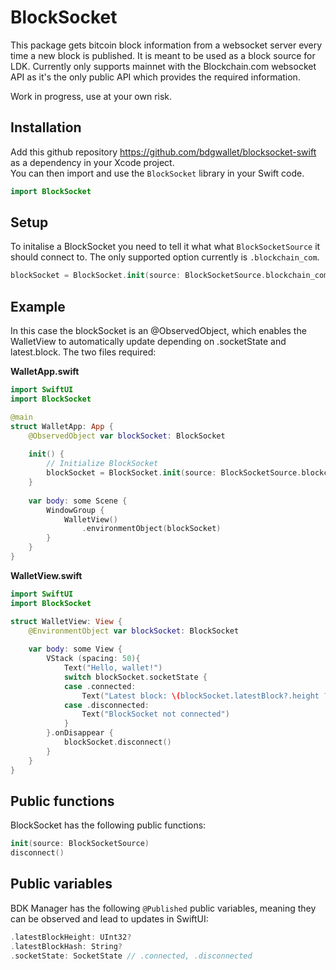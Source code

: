 # BlockSocket

This package gets bitcoin block information from a websocket server every time a new block is published. 
It is meant to be used as a block source for LDK. Currently only supports mainnet with the Blockchain.com websocket API as it's the only public API which provides the required information.

Work in progress, use at your own risk.

## Installation

Add this github repository https://github.com/bdgwallet/blocksocket-swift as a dependency in your Xcode project.   
You can then import and use the `BlockSocket` library in your Swift code.

```swift
import BlockSocket
```

## Setup

To initalise a BlockSocket you need to tell it what what `BlockSocketSource` it should connect to. The only supported option currently is `.blockchain_com`.

```swift
blockSocket = BlockSocket.init(source: BlockSocketSource.blockchain_com)
```

## Example

In this case the blockSocket is an @ObservedObject, which enables the WalletView to automatically update depending on .socketState and latest.block. The two files required:

**WalletApp.swift**
```swift
import SwiftUI
import BlockSocket

@main
struct WalletApp: App {
    @ObservedObject var blockSocket: BlockSocket
    
    init() {
        // Initialize BlockSocket
        blockSocket = BlockSocket.init(source: BlockSocketSource.blockchain_com)
    }
    
    var body: some Scene {
        WindowGroup {
            WalletView()
                .environmentObject(blockSocket)
        }
    }
}
```

**WalletView.swift**
```swift
import SwiftUI
import BlockSocket

struct WalletView: View {
    @EnvironmentObject var blockSocket: BlockSocket
    
    var body: some View {
        VStack (spacing: 50){
            Text("Hello, wallet!")
            switch blockSocket.socketState {
            case .connected:
                Text("Latest block: \(blockSocket.latestBlock?.height ?? 0)")
            case .disconnected:
                Text("BlockSocket not connected")
            }
        }.onDisappear {
            blockSocket.disconnect()
        }
    }
}
```

## Public functions

BlockSocket has the following public functions:
```swift
init(source: BlockSocketSource)
disconnect()
```

## Public variables

BDK Manager has the following `@Published` public variables, meaning they can be observed and lead to updates in SwiftUI:
```swift
.latestBlockHeight: UInt32?
.latestBlockHash: String?
.socketState: SocketState // .connected, .disconnected
```
